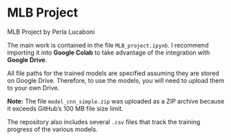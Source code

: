 
# MLB Project

MLB Project by Perla Lucaboni

The main work is contained in the file `MLB_project.ipynb`. I recommend importing it into **Google Colab** to take advantage of the integration with **Google Drive**.

All file paths for the trained models are specified assuming they are stored on Google Drive. Therefore, to use the models, you will need to upload them to your own Drive.

**Note:** The file `model_cnn_simple.zip` was uploaded as a ZIP archive because it exceeds GitHub’s 100 MB file size limit.

The repository also includes several `.csv` files that track the training progress of the various models.
